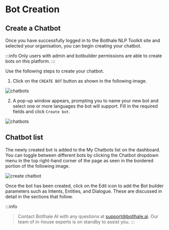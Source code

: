 

# Bot Creation

## Create a Chatbot

Once you have successfully logged in to the Botlhale NLP Toolkit site and selected your organisation, you can begin creating your chatbot.

:::info 
Only users with admin and botbuilder permissions are able to create bots on this platform.
:::

Use the following steps to create your chatbot.

1. Click on the `CREATE BOT` button as shown in the following image.


![chatbots](https://botlhale-ai-assets.s3.amazonaws.com/create-bot.png)

2. A pop-up window appears, prompting you to name your new bot and select one or more languages the bot will support. Fill in the required fields and click `Create bot`.

![chatbots](https://botlhale-ai-assets.s3.amazonaws.com/bot-name-language.png)

## Chatbot list
 
The newly created bot is added to the My Chatbots list on the dashboard. You can toggle between different bots by clicking the Chatbot dropdown menu in the top right-hand corner of the page as seen in the bordered portion of the following image.

![create chatbot](https://botlhale-ai-assets.s3.amazonaws.com/toggle-chatbot.png)

Once the bot has been created, click on the Edit icon to add the Bot builder parameters such as Intents, Entities, and Dialogue. These are discussed in detail in the sections that follow.

:::info
> Contact Botlhale AI with any questions at support@botlhale.ai. Our team of in-house experts is on standby to assist you.
:::
